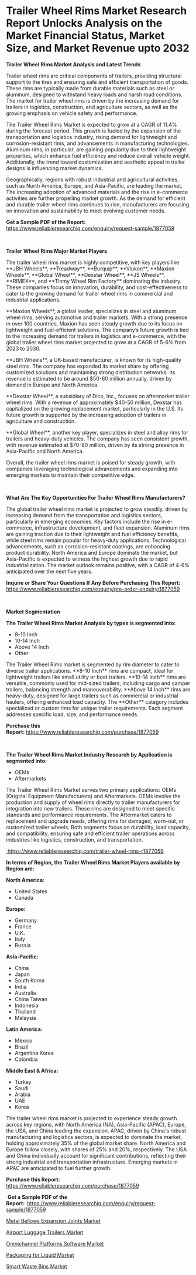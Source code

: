 <p><h1>Trailer Wheel Rims Market Research Report Unlocks Analysis on the Market Financial Status, Market Size, and Market Revenue upto 2032</h1></p><p><strong>Trailer Wheel Rims Market Analysis and Latest Trends</strong></p>
<p><p>Trailer wheel rims are critical components of trailers, providing structural support to the tires and ensuring safe and efficient transportation of goods. These rims are typically made from durable materials such as steel or aluminum, designed to withstand heavy loads and harsh road conditions. The market for trailer wheel rims is driven by the increasing demand for trailers in logistics, construction, and agriculture sectors, as well as the growing emphasis on vehicle safety and performance.</p><p>The Trailer Wheel Rims Market is expected to grow at a CAGR of 11.4% during the forecast period. This growth is fueled by the expansion of the transportation and logistics industry, rising demand for lightweight and corrosion-resistant rims, and advancements in manufacturing technologies. Aluminum rims, in particular, are gaining popularity due to their lightweight properties, which enhance fuel efficiency and reduce overall vehicle weight. Additionally, the trend toward customization and aesthetic appeal in trailer designs is influencing market dynamics.</p><p>Geographically, regions with robust industrial and agricultural activities, such as North America, Europe, and Asia-Pacific, are leading the market. The increasing adoption of advanced materials and the rise in e-commerce activities are further propelling market growth. As the demand for efficient and durable trailer wheel rims continues to rise, manufacturers are focusing on innovation and sustainability to meet evolving customer needs.</p></p>
<p><strong>Get a Sample PDF of the Report:&nbsp;</strong> <a href="https://www.reliableresearchiq.com/enquiry/request-sample/1877059?utm_campaign=1876&utm_medium=2&utm_source=Github&utm_content=ia&utm_term=21012025&utm_id=trailer-wheel-rims">https://www.reliableresearchiq.com/enquiry/request-sample/1877059</a></p>
<p>&nbsp;</p>
<p><strong>Trailer Wheel Rims Major Market Players</strong></p>
<p><p>The trailer wheel rims market is highly competitive, with key players like **JBH Wheels**, **Treadway**, **Burquip**, **Vlukon**, **Maxion Wheels**, **Global Wheel**, **Dexstar Wheel**, **JS Wheels**, **RIMEX**, and **Tinmy Wheel Rim Factory** dominating the industry. These companies focus on innovation, durability, and cost-effectiveness to cater to the growing demand for trailer wheel rims in commercial and industrial applications.</p><p>**Maxion Wheels**, a global leader, specializes in steel and aluminum wheel rims, serving automotive and trailer markets. With a strong presence in over 100 countries, Maxion has seen steady growth due to its focus on lightweight and fuel-efficient solutions. The company’s future growth is tied to the increasing demand for trailers in logistics and e-commerce, with the global trailer wheel rims market projected to grow at a CAGR of 5-6% from 2023 to 2030.</p><p>**JBH Wheels**, a UK-based manufacturer, is known for its high-quality steel rims. The company has expanded its market share by offering customized solutions and maintaining strong distribution networks. Its revenue is estimated to be around $50-60 million annually, driven by demand in Europe and North America.</p><p>**Dexstar Wheel**, a subsidiary of Dico, Inc., focuses on aftermarket trailer wheel rims. With a revenue of approximately $40-50 million, Dexstar has capitalized on the growing replacement market, particularly in the U.S. Its future growth is supported by the increasing adoption of trailers in agriculture and construction.</p><p>**Global Wheel**, another key player, specializes in steel and alloy rims for trailers and heavy-duty vehicles. The company has seen consistent growth, with revenue estimated at $70-80 million, driven by its strong presence in Asia-Pacific and North America.</p><p>Overall, the trailer wheel rims market is poised for steady growth, with companies leveraging technological advancements and expanding into emerging markets to maintain their competitive edge.</p></p>
<p>&nbsp;</p>
<p><strong>What Are The Key Opportunities For Trailer Wheel Rims Manufacturers?</strong></p>
<p><p>The global trailer wheel rims market is projected to grow steadily, driven by increasing demand from the transportation and logistics sectors, particularly in emerging economies. Key factors include the rise in e-commerce, infrastructure development, and fleet expansion. Aluminum rims are gaining traction due to their lightweight and fuel efficiency benefits, while steel rims remain popular for heavy-duty applications. Technological advancements, such as corrosion-resistant coatings, are enhancing product durability. North America and Europe dominate the market, but Asia-Pacific is expected to witness the highest growth due to rapid industrialization. The market outlook remains positive, with a CAGR of 4-6% anticipated over the next five years.</p></p>
<p><strong>Inquire or Share Your Questions If Any Before Purchasing This Report:</strong> <a href="https://www.reliableresearchiq.com/enquiry/pre-order-enquiry/1877059?utm_campaign=1876&utm_medium=2&utm_source=Github&utm_content=ia&utm_term=21012025&utm_id=trailer-wheel-rims">https://www.reliableresearchiq.com/enquiry/pre-order-enquiry/1877059</a></p>
<p>&nbsp;</p>
<p><strong>Market Segmentation</strong></p>
<p><strong>The Trailer Wheel Rims Market Analysis by types is segmented into:</strong></p>
<p><ul><li>8-10 Inch</li><li>10-14 Inch</li><li>Above 14 Inch</li><li>Other</li></ul></p>
<p><p>The Trailer Wheel Rims market is segmented by rim diameter to cater to diverse trailer applications. **8-10 Inch** rims are compact, ideal for lightweight trailers like small utility or boat trailers. **10-14 Inch** rims are versatile, commonly used for mid-sized trailers, including cargo and camper trailers, balancing strength and maneuverability. **Above 14 Inch** rims are heavy-duty, designed for large trailers such as commercial or industrial haulers, offering enhanced load capacity. The **Other** category includes specialized or custom rims for unique trailer requirements. Each segment addresses specific load, size, and performance needs.</p></p>
<p><strong>Purchase this Report:&nbsp;</strong><a href="https://www.reliableresearchiq.com/purchase/1877059?utm_campaign=1876&utm_medium=2&utm_source=Github&utm_content=ia&utm_term=21012025&utm_id=trailer-wheel-rims">https://www.reliableresearchiq.com/purchase/1877059</a></p>
<p>&nbsp;</p>
<p><strong>The Trailer Wheel Rims Market Industry Research by Application is segmented into:</strong></p>
<p><ul><li>OEMs</li><li>Aftermarkets</li></ul></p>
<p><p>The Trailer Wheel Rims Market serves two primary applications: OEMs (Original Equipment Manufacturers) and Aftermarkets. OEMs involve the production and supply of wheel rims directly to trailer manufacturers for integration into new trailers. These rims are designed to meet specific standards and performance requirements. The Aftermarket caters to replacement and upgrade needs, offering rims for damaged, worn-out, or customized trailer wheels. Both segments focus on durability, load capacity, and compatibility, ensuring safe and efficient trailer operations across industries like logistics, construction, and transportation.</p></p>
<p><a href="https://www.reliableresearchiq.com/trailer-wheel-rims-r1877059?utm_campaign=1876&utm_medium=2&utm_source=Github&utm_content=ia&utm_term=21012025&utm_id=trailer-wheel-rims">&nbsp;https://www.reliableresearchiq.com/trailer-wheel-rims-r1877059</a></p>
<p><strong>In terms of Region, the Trailer Wheel Rims Market Players available by Region are:</strong></p>
<p>
    <p> <strong> North America: </strong>
        <ul>
            <li>United States</li>
            <li>Canada</li>
        </ul>
        </p> 
    <p> <strong> Europe: </strong>
        <ul>
            <li>Germany</li>
            <li>France</li>
            <li>U.K.</li>
            <li>Italy</li>
            <li>Russia</li>
        </ul>
        </p> 
    <p> <strong> Asia-Pacific: </strong>
        <ul>
            <li>China</li>
            <li>Japan</li>
            <li>South Korea</li>
            <li>India</li>
            <li>Australia</li>
            <li>China Taiwan</li>
            <li>Indonesia</li>
            <li>Thailand</li>
            <li>Malaysia</li>
        </ul>
        </p> 
    <p> <strong> Latin America: </strong>
        <ul>
            <li>Mexico</li>
            <li>Brazil</li>
            <li>Argentina Korea</li>
            <li>Colombia</li>
        </ul>
        </p> 
    <p> <strong> Middle East & Africa: </strong>
        <ul>
            <li>Turkey</li>
            <li>Saudi</li>
            <li>Arabia</li>
            <li>UAE</li>
            <li>Korea</li>
        </ul>
    </p>
    </p>
<p><p>The trailer wheel rims market is projected to experience steady growth across key regions, with North America (NA), Asia-Pacific (APAC), Europe, the USA, and China leading the expansion. APAC, driven by China's robust manufacturing and logistics sectors, is expected to dominate the market, holding approximately 35% of the global market share. North America and Europe follow closely, with shares of 25% and 20%, respectively. The USA and China individually account for significant contributions, reflecting their strong industrial and transportation infrastructure. Emerging markets in APAC are anticipated to fuel further growth.</p></p>
<p><strong>Purchase this Report: </strong><a href="https://www.reliableresearchiq.com/purchase/1877059?utm_campaign=1876&utm_medium=2&utm_source=Github&utm_content=ia&utm_term=21012025&utm_id=trailer-wheel-rims">https://www.reliableresearchiq.com/purchase/1877059</a></p>
<p>&nbsp;<strong>Get a Sample PDF of the Report:&nbsp;&nbsp;</strong><a href="https://www.reliableresearchiq.com/enquiry/request-sample/1877059?utm_campaign=1876&utm_medium=2&utm_source=Github&utm_content=ia&utm_term=21012025&utm_id=trailer-wheel-rims">https://www.reliableresearchiq.com/enquiry/request-sample/1877059</a></p>
<p><strong></strong></p>
<p><p><a href="https://www.linkedin.com/pulse/metal-bellows-expansion-joints-industry-forecast-report-key-mln0e?utm_campaign=1876&utm_medium=2&utm_source=Github&utm_content=ia&utm_term=21012025&utm_id=trailer-wheel-rims">Metal Bellows Expansion Joints Market</a></p><p><a href="https://github.com/mezokathleen834/Market-Research-Report-List-1/blob/main/airport-luggage-trailers-market.md?utm_campaign=1876&utm_medium=2&utm_source=Github&utm_content=ia&utm_term=21012025&utm_id=trailer-wheel-rims">Airport Luggage Trailers Market</a></p><p><a href="https://www.linkedin.com/pulse/deep-dive-omnichannel-platforms-software-market-itstrends-bxh8c?utm_campaign=1876&utm_medium=2&utm_source=Github&utm_content=ia&utm_term=21012025&utm_id=trailer-wheel-rims">Omnichannel Platforms Software Market</a></p><p><a href="https://www.linkedin.com/pulse/packaging-liquidmarket-analysis-forecastinggrowth-drivers-okk5e?utm_campaign=1876&utm_medium=2&utm_source=Github&utm_content=ia&utm_term=21012025&utm_id=trailer-wheel-rims">Packaging for Liquid Market</a></p><p><a href="https://www.linkedin.com/pulse/smart-waste-bins-market-insights-report-company-specific-analysis-ejffe?utm_campaign=1876&utm_medium=2&utm_source=Github&utm_content=ia&utm_term=21012025&utm_id=trailer-wheel-rims">Smart Waste Bins Market</a></p></p>